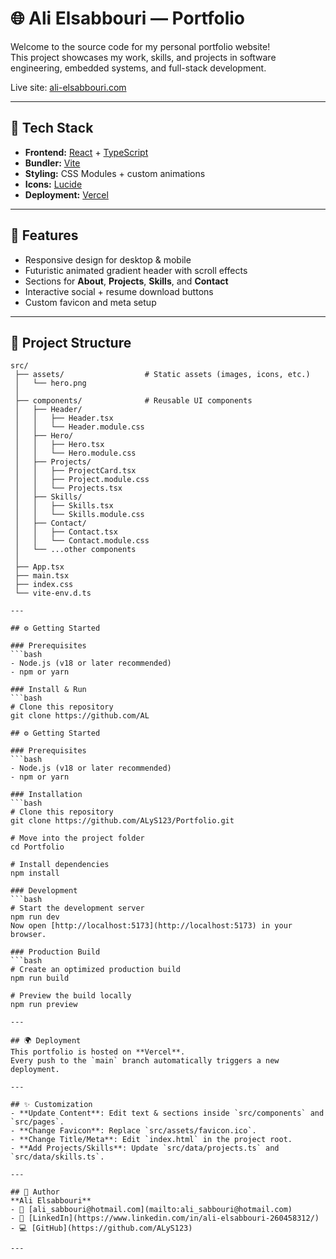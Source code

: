 # 🌐 Ali Elsabbouri — Portfolio

Welcome to the source code for my personal portfolio website!  
This project showcases my work, skills, and projects in software engineering, embedded systems, and full-stack development.  

Live site: [ali-elsabbouri.com](https://ali-elsabbouri.com)

---

## 🚀 Tech Stack
- **Frontend:** [React](https://reactjs.org/) + [TypeScript](https://www.typescriptlang.org/)  
- **Bundler:** [Vite](https://vitejs.dev/)  
- **Styling:** CSS Modules + custom animations  
- **Icons:** [Lucide](https://lucide.dev/)  
- **Deployment:** [Vercel](https://vercel.com/)  

---

## 📸 Features
- Responsive design for desktop & mobile  
- Futuristic animated gradient header with scroll effects  
- Sections for **About**, **Projects**, **Skills**, and **Contact**  
- Interactive social + resume download buttons  
- Custom favicon and meta setup  

---

## 📂 Project Structure
```text
src/
 ├── assets/                  # Static assets (images, icons, etc.)
 │   └── hero.png
 │
 ├── components/              # Reusable UI components
 │   ├── Header/
 │   │   ├── Header.tsx
 │   │   └── Header.module.css
 │   ├── Hero/
 │   │   ├── Hero.tsx
 │   │   └── Hero.module.css
 │   ├── Projects/
 │   │   ├── ProjectCard.tsx
 │   │   ├── Project.module.css
 │   │   └── Projects.tsx
 │   ├── Skills/
 │   │   ├── Skills.tsx
 │   │   └── Skills.module.css
 │   ├── Contact/
 │   │   ├── Contact.tsx
 │   │   └── Contact.module.css
 │   └── ...other components
 │
 ├── App.tsx
 ├── main.tsx
 ├── index.css
 └── vite-env.d.ts

---

## ⚙️ Getting Started

### Prerequisites
```bash
- Node.js (v18 or later recommended)
- npm or yarn

### Install & Run
```bash
# Clone this repository
git clone https://github.com/AL

## ⚙️ Getting Started

### Prerequisites
```bash
- Node.js (v18 or later recommended)
- npm or yarn

### Installation
```bash
# Clone this repository
git clone https://github.com/ALyS123/Portfolio.git

# Move into the project folder
cd Portfolio

# Install dependencies
npm install

### Development
```bash
# Start the development server
npm run dev
Now open [http://localhost:5173](http://localhost:5173) in your browser.

### Production Build
```bash
# Create an optimized production build
npm run build

# Preview the build locally
npm run preview

---

## 🌍 Deployment
This portfolio is hosted on **Vercel**.  
Every push to the `main` branch automatically triggers a new deployment.  

---

## ✨ Customization
- **Update Content**: Edit text & sections inside `src/components` and `src/pages`.  
- **Change Favicon**: Replace `src/assets/favicon.ico`.  
- **Change Title/Meta**: Edit `index.html` in the project root.  
- **Add Projects/Skills**: Update `src/data/projects.ts` and `src/data/skills.ts`.  

---

## 👤 Author
**Ali Elsabbouri**  
- 📧 [ali_sabbouri@hotmail.com](mailto:ali_sabbouri@hotmail.com)  
- 💼 [LinkedIn](https://www.linkedin.com/in/ali-elsabbouri-260458312/)  
- 💻 [GitHub](https://github.com/ALyS123)  

---